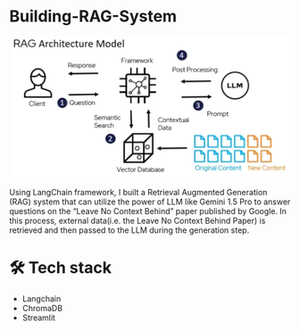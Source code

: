 # Building-RAG-System

<p align="center">
    <img width="500" src="https://github.com/Suneha1119/Building-RAG-System/blob/main/RAG.png" alt="RAG">
</p>

Using LangChain framework, I built a  Retrieval Augmented Generation (RAG) system that can utilize the power of LLM like Gemini 1.5 Pro to answer questions on the “Leave No Context Behind” paper published by Google. In this process, external data(i.e. the Leave No Context Behind Paper) is retrieved and then passed to the LLM during the generation step.

# 🛠 Tech stack
- Langchain
- ChromaDB
- Streamlit
